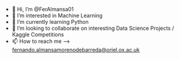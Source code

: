 - 👋 Hi, I’m @FerAlmansa01
- 👀 I’m interested in Machine Learning 
- 🌱 I’m currently learning Python
- 💞️ I’m looking to collaborate on interesting Data Science Projects / Kaggle Competitions
- 📫 How to reach me --> fernando.almansamorenodebarreda@oriel.ox.ac.uk

<!---
FerAlmansa01/FerAlmansa01 is a ✨ special ✨ repository because its `README.md` (this file) appears on your GitHub profile.
You can click the Preview link to take a look at your changes.
--->
